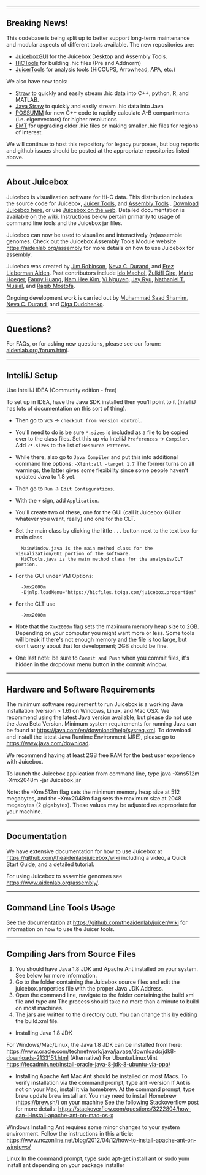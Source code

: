 --------------
Breaking News!
--------------
This codebase is being split up to better support long-term maintenance and modular aspects of different tools
available. The new repositories are:

- [JuiceboxGUI](https://github.com/aidenlab/juiceboxgui) for the Juicebox Desktop and Assembly Tools.
- [HiCTools](https://github.com/aidenlab/hictools) for building .hic files (Pre and Addnorm)
- [JuicerTools](https://github.com/aidenlab/juicertools) for analysis tools (HiCCUPS, Arrowhead, APA, etc.)

We also have new tools:

- [Straw]() to quickly and easily stream .hic data into C++, python, R, and MATLAB.
- [Java Straw](https://github.com/aidenlab/java-straw) to quickly and easily stream .hic data into Java
- [POSSUMM](https://github.com/sa501428/EigenVector) for new C++ code to rapidly calculate A-B compartments (i.e.
  eigenvectors) for higher resolutions
- [EMT](https://github.com/sa501428/hic-emt) for upgrading older .hic files or making smaller .hic files for regions of
  interest.

We will continue to host this repository for legacy purposes, but bug reports and github issues should be posted at the
appropriate repositories listed above.

--------------
About Juicebox
--------------
Juicebox is visualization software for Hi-C data. This distribution includes the source code for
Juicebox, <a href="https://github.com/theaidenlab/juicer/wiki/Download">Juicer Tools</a>,
and <a href="https://aidenlab.org/assembly/">Assembly Tools</a>
.  <a href="https://github.com/theaidenlab/juicebox/wiki/Download">Download Juicebox here</a>, or
use <a href="https://aidenlab.org/juicebox">Juicebox on the web</a>. Detailed documentation is
available <a href="https://github.com/theaidenlab/juicebox/wiki">on the wiki</a>. Instructions below pertain primarily
to usage of command line tools and the Juicebox jar files.

Juicebox can now be used to visualize and interactively (re)assemble genomes. Check out the Juicebox Assembly Tools
Module website https://aidenlab.org/assembly for more details on how to use Juicebox for assembly.

Juicebox was created by <a href="https://github.com/jrobinso">Jim Robinson</a>,
<a href="https://github.com/nchernia">Neva C. Durand</a>, and <a href="http://www.erez.com/">Erez Lieberman Aiden</a>. Past contributors include <a href="https://github.com/imachol">Ido Machol</a>, <a href="https://github.com/zgire">Zulkifl Gire</a>, <a href="https://github.com/mhoeger">Marie Hoeger</a>, <a href="https://github.com/asddf123789">Fanny Huang</a>, <a href="https://github.com/mikeehman">Nam Hee Kim</a>, <a href="https://github.com/nguyenkvi">Vi Nguyen</a>, <a href="https://github.com/bluejay9676">Jay Ryu</a>, <a href="https://github.com/musianat">Nathaniel T. Musial</a>, and <a href="https://github.com/ranganmostofa11">Ragib Mostofa</a>.

Ongoing development work is carried out by <a href="https://github.com/sa501428">Muhammad Saad Shamim</a>, <a href="https://github.com/nchernia">Neva C. Durand</a>, and <a href="https://github.com/dudcha">Olga Dudchenko</a>.

--------------
Questions?
--------------

For FAQs, or for asking new questions, please see our forum: <a href="https://aidenlab.org/forum.html">aidenlab.org/forum.html</a>.

--------------
IntelliJ Setup
--------------

Use IntelliJ IDEA (Community edition - free)

To set up in IDEA, have the Java SDK installed
then you'll point to it (IntelliJ has lots of documentation on this sort of thing).

* Then go to `VCS` -> `checkout from version control`.
* You'll need to do is be sure `*.sizes` is included as a file to be copied over to the class files.
  Set this up via IntelliJ `Preferences` -> `Compiler`. Add `?*.sizes` to the list of `Resource Patterns`.
* While there, also go to `Java Compiler` and put this into additional command line options: `-Xlint:all -target 1.7`
The former turns on all warnings, the latter gives some flexibility since some people haven't updated Java to 1.8 yet.
* Then go to `Run` -> `Edit Configurations`.
* With the `+` sign, add `Application`.
* You'll create two of these, one for the GUI (call it Juicebox GUI or whatever you want, really) and one for the CLT.
* Set the main class by clicking the little `...` button next to the text box for main class

        MainWindow.java is the main method class for the visualization/GUI portion of the software.
        HiCTools.java is the main method class for the analysis/CLT portion.

* For the GUI under VM Options:

        -Xmx2000m
        -Djnlp.loadMenu="https://hicfiles.tc4ga.com/juicebox.properties"

* For the CLT use

        -Xmx2000m

* Note that the `Xmx2000m` flag sets the maximum memory heap size to 2GB.
  Depending on your computer you might want more or less.
  Some tools will break if there's not enough memory and the file is too large,
  but don't worry about that for development; 2GB should be fine.
* One last note: be sure to `Commit and Push` when you commit files, it's hidden in the dropdown menu button in the
  commit window.

----------------------------------
Hardware and Software Requirements
----------------------------------
The minimum software requirement to run Juicebox is a working Java installation
(version > 1.6) on Windows, Linux, and Mac OSX.  We recommend using the latest
Java version available, but please do not use the Java Beta Version. Minimum
system requirements for running Java can be found at
https://java.com/en/download/help/sysreq.xml. To download and install the latest
Java Runtime Environment (JRE), please go to https://www.java.com/download.

We recommend having at least 2GB free RAM for the best user experience with
Juicebox.

To launch the Juicebox application from command line, type java -Xms512m -Xmx2048m -jar Juicebox.jar

Note: the -Xms512m flag sets the minimum memory heap size at 512 megabytes, and
the -Xmx2048m flag sets the maximum size at 2048 megabytes (2 gigabytes). These
values may be adjusted as appropriate for your machine.

-------------
Documentation
-------------
We have extensive documentation for how to use Juicebox at
https://github.com/theaidenlab/juicebox/wiki including a video, a Quick Start Guide, and a
detailed tutorial.

For using Juicebox to assemble genomes see https://www.aidenlab.org/assembly/.

------------------------
Command Line Tools Usage
------------------------

See the documentation at https://github.com/theaidenlab/juicer/wiki for information
on how to use the Juicer tools.

--------------------------------
Compiling Jars from Source Files
--------------------------------
1. You should have Java 1.8 JDK and Apache Ant installed on your system. See below for more information.
2. Go to the folder containing the Juicebox source files and edit the juicebox.properties file with the proper Java JDK Address.
3. Open the command line, navigate to the folder containing the build.xml file and type ant The process should take no more than a minute to build on most machines.
4. The jars are written to the directory out/. You can change this by editing the build.xml file.

* Installing Java 1.8 JDK

For Windows/Mac/Linux, the Java 1.8 JDK can be installed from here:
https://www.oracle.com/technetwork/java/javase/downloads/jdk8-downloads-2133151.html
(Alternative) For Ubuntu/LinuxMint
https://tecadmin.net/install-oracle-java-8-jdk-8-ubuntu-via-ppa/

* Installing Apache Ant
  Mac Ant should be installed on most Macs. To verify installation via the command prompt, type ant -version If Ant is not on your Mac, install it via homebrew. At the command prompt, type
  brew update brew install ant You may need to install Homebrew (https://brew.sh/) on your machine See the following Stackoverflow post for more details:
  https://stackoverflow.com/questions/3222804/how-can-i-install-apache-ant-on-mac-os-x

Windows Installing Ant requires some minor changes to your system environment. Follow the instructions in this article:
https://www.nczonline.net/blog/2012/04/12/how-to-install-apache-ant-on-windows/

Linux In the command prompt, type sudo apt-get install ant or sudo yum install ant depending on your package installer

